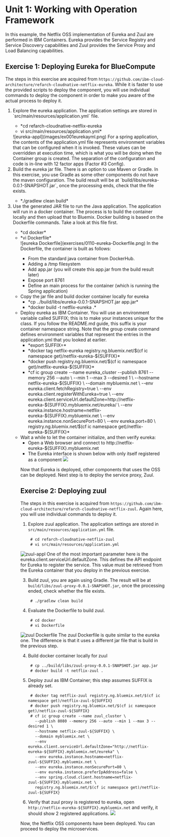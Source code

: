 # Unit 1: Working with Operation Framework #

In this example, the Netflix OSS implementation of Eureka and Zuul are performed in IBM Containers. Eureka provides the Service Registry and Service Discovery capabilities and Zuul provides the Service Proxy and Load Balancing capabilities.  

## Exercise 1: Deploying Eureka for BlueCompute

The steps in this exercise are acquired from `https://github.com/ibm-cloud-architecture/refarch-cloudnative-netflix-eureka`. While it is faster to use the provided scripts to deploy the component, you will use individual commands to deploy the component in order to make you aware of the actual process to deploy it.  

<ol>
<li> Explore the eureka application. The application settings are stored in `src/main/resources/application.yml` file. </li>
<ul>
<li>*cd refarch-cloudnative-netflix-eureka</li>
<li> vi src/main/resources/application.yml*</li>
</ul>
![eureka-appl](images/ex001eurekayml.png)
For a spring application, the contents of the  application.yml file represents environment variables that can be configured when it is invoked. 
These values can be overridden at execution time, which is what you will be doing when the Container group is created. 
The separation of the configuration and code is in-line with 12 factor apps (Factor #3 Config).

<li>Build the eureka jar file. There is an option to use Maven or Gradle. In this exercise, you use Gradle as some other components do not have the maven configuration. The build result will be at `build/libs/eureka-0.0.1-SNAPSHOT.jar`, once the processing ends, check that the file exists.</li>
<ul>
<li>*./gradlew clean build*
</ul>
<li>Use the generated JAR file to run the Java application. The application will run in a docker container. The process is to build the container locally and then upload that to Bluemix. Docker building is based on the Dockerfile commands. Take a look at this file first.</li>
<ul>
<li> *cd docker* </li>
<li> *vi Dockerfile* </li>
![eureka Dockerfile](exercises/0110-eureka-Dockerfile.png)
In the Dockerfile, the container is built as follows:
<ul>
<li>From the standard java container from DockerHub. </li>
<li>Adding a /tmp filesystem</li>
<li>Add app.jar (you will create this app.jar from the build result later)</li>
<li>Expose port 8761</li>
<li>Define an main process for the container (which is running the Spring application) </li>
</ul>
<li>Copy the jar file and build docker container locally for eureka
<ul>
<li>*cp ../build/libs/eureka-0.0.1-SNAPSHOT.jar app.jar*</li>
<li>*docker build -t netflix-eureka .*</li>
</ul>
<li>Deploy eureka as IBM Container. You will use an environment variable called SUFFIX; this is to make your instances unique for the class. If you follow the README.md guide, this suffix is your container namespace string. Note that the group create command defines environment variables that represent the entries in the application.yml that you looked at earlier.
<ul>
<li>*export SUFFIX=<your suffix>*</li>
<li>*docker tag netflix-eureka registry.ng.bluemix.net/$(cf ic namespace get)/netflix-eureka-${SUFFIX}*</li>
<li>*docker push registry.ng.bluemix.net/$(cf ic namespace get)/netflix-eureka-${SUFFIX}*</li>
<li>*cf ic group create --name eureka_cluster --publish 8761 --memory 256 --auto \
          --min 1 --max 3 --desired 1 \
          --hostname netflix-eureka-${SUFFIX} \
          --domain mybluemix.net \
          --env eureka.client.fetchRegistry=true \
          --env eureka.client.registerWithEureka=true \
          --env eureka.client.serviceUrl.defaultZone=http://netflix-eureka-${SUFFIX}.mybluemix.net/eureka/ \
          --env eureka.instance.hostname=netflix-eureka-${SUFFIX}.mybluemix.net \
          --env eureka.instance.nonSecurePort=80 \
          --env eureka.port=80 \
           registry.ng.bluemix.net/$(cf ic namespace get)/netflix-eureka-${SUFFIX}* </li>
</ul>
<li> Wait a while to let the container initialize, and then verify eureka:

   - Open a Web browser and connect to http://netflix-eureka-${SUFFIX}.mybluemix.net
   - The Eureka interface is shown below with only itself registered as a component
![](exercises/011-eureka-web-1.png)

Now that Eureka is deployed, other components that uses the OSS can be deployed. Next step is to deploy the service proxy, Zuul. 

## Exercise 2: Deploying zuul 
         
The steps in this exercise is acquired from `https://github.com/ibm-cloud-architecture/refarch-cloudnative-netflix-zuul`. Again here, you will use individual commands to deploy it.  

1. Explore zuul application. The application settings are stored in `src/main/resources/application.yml` file.

        # cd refarch-cloudnative-netflix-zuul
        # vi src/main/resources/application.yml
![zuul-appl](exercises/012-zuul-appl-yml.png)
One of the most important parameter here is the eureka.client.serviceUrl.defaultZone. This defines the API endpoint for Eureka to register the service. This value must be retrieved from the Eureka container that you deploy in the previous exercise. 

3. Build zuul, you are again using Gradle. The result will be at `build/libs/zuul-proxy-0.0.1-SNAPSHOT.jar`, once the processing ended, check whether the file exists.

        # ./gradlew clean build 

4. Evaluate the Dockerfile to build zuul.

        # cd docker
        # vi Dockerfile
![zuul Dockerfile](exercises/0130-zuul-Dockerfile.png)
The zuul Dockerfile is quite similar to the eureka one. The difference is that it uses a different jar file that is build in the previous step.

4. Build docker container locally for zuul

        # cp ../build/libs/zuul-proxy-0.0.1-SNAPSHOT.jar app.jar
        # docker build -t netflix-zuul .
5. Deploy zuul as IBM Container; this step assumes SUFFIX is already set. 

        # docker tag netflix-zuul registry.ng.bluemix.net/$(cf ic namespace get)/netflix-zuul-${SUFFIX}
        # docker push registry.ng.bluemix.net/$(cf ic namespace get)/netflix-zuul-${SUFFIX}
        # cf ic group create --name zuul_cluster \
          --publish 8080 --memory 256 --auto --min 1 --max 3 --desired 1 \
          --hostname netflix-zuul-${SUFFIX} \
          --domain mybluemix.net \
          --env eureka.client.serviceUrl.defaultZone="http://netflix-eureka-${SUFFIX}.mybluemix.net/eureka" \
          --env eureka.instance.hostname=netflix-zuul-${SUFFIX}.mybluemix.net \
          --env eureka.instance.nonSecurePort=80 \
          --env eureka.instance.preferIpAddress=false \
          --env spring.cloud.client.hostname=netflix-zuul-${SUFFIX}.mybluemix.net \
          registry.ng.bluemix.net/$(cf ic namespace get)/netflix-zuul-${SUFFIX}

1. Verify that zuul proxy is registered to eureka, open `http://netflix-eureka-${SUFFIX}.mybluemix.net` and verify, it should show 2 registered applications.
![](exercises/013-eureka-web-2.png)

Now, the Netflix OSS components have been deployed. You can proceed to deploy the microservices.




